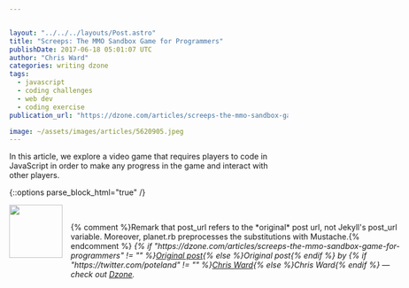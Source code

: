 ```yaml
---


layout: "../../../layouts/Post.astro"
title: "Screeps: The MMO Sandbox Game for Programmers"
publishDate: 2017-06-18 05:01:07 UTC
author: "Chris Ward"
categories: writing dzone
tags:
  - javascript
  - coding challenges
  - web dev
  - coding exercise
publication_url: "https://dzone.com/articles/screeps-the-mmo-sandbox-game-for-programmers"

image: ~/assets/images/articles/5620905.jpeg
---
```

In this article, we explore a video game that requires players to code in JavaScript in order to make any progress in the game and interact with other players.


{::options parse_block_html="true" /}
<div class="author">
   <img src="https://www.rss-specifications.com/rss-spec-rss.gif" style="width: 96px; height: 96;">
   <span style="position: absolute; padding: 32px 15px;">{% comment %}Remark that post_url refers to the *original* post url, not Jekyll's post_url variable. Moreover, planet.rb preprocesses the substitutions with Mustache.{% endcomment %}
      <i>{% if "https://dzone.com/articles/screeps-the-mmo-sandbox-game-for-programmers" != "" %}<a href="https://dzone.com/articles/screeps-the-mmo-sandbox-game-for-programmers">Original post</a>{% else %}Original post{% endif %} by {% if "https://twitter.com/poteland" != "" %}<a href="https://twitter.com/poteland">Chris Ward</a>{% else %}Chris Ward{% endif %} &mdash; check out <a href="https://dzone.com">Dzone</a>.</i>
  </span>
</div>
